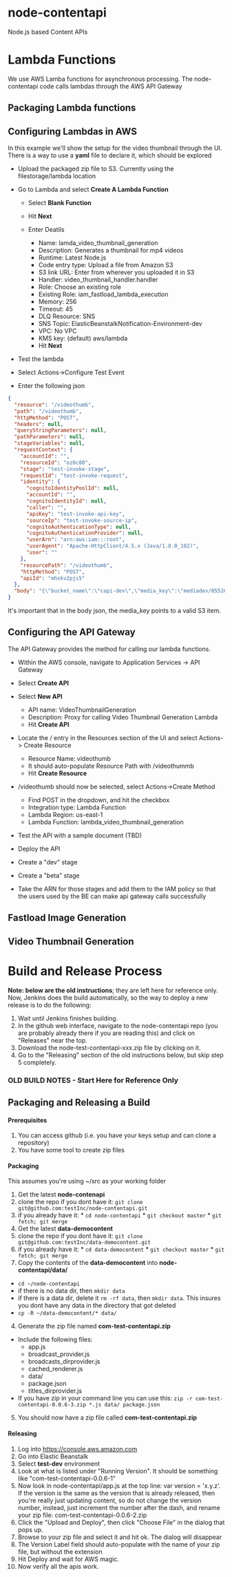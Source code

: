 # node-contentapi
Node.js based Content APIs

# Lambda Functions

We use AWS Lamba functions for asynchronous processing.
The node-contentapi code calls lambdas through the AWS API Gateway

## Packaging Lambda functions

## Configuring Lambdas in AWS

In this example we'll show the setup for the video thumbnail through the UI.  There is a way to use a **yaml** file to declare it, which should be explored

- Upload the packaged zip file to S3.  Currently using the filestorage/lambda location
- Go to Lambda and select **Create A Lambda Function**

    - Select **Blank Function**
    - Hit **Next**
    - Enter Deatils

        - Name: lamda_video_thumbnail_generation
        - Description: Generates a thumbnail for mp4 videos
        - Runtime: Latest Node.js
        - Code entry type: Upload a file from Amazon S3
        - S3 link URL: Enter from wherever you uploaded it in S3
        - Handler: video_thumbnail_handler.handler
        - Role: Choose an existing role
        - Existing Role: iam_fastload_lambda_execution
        - Memory: 256
        - Timeout: 45
        - DLQ Resource: SNS
        - SNS Topic: ElasticBeanstalkNotification-Environment-dev
        - VPC: No VPC
        - KMS key: (default) aws/lambda
        - Hit **Next**

- Test the lambda
- Select Actions->Configure Test Event
- Enter the following json

```json
{
  "resource": "/videothumb",
  "path": "/videothumb",
  "httpMethod": "POST",
  "headers": null,
  "queryStringParameters": null,
  "pathParameters": null,
  "stageVariables": null,
  "requestContext": {
    "accountId": "",
    "resourceId": "oz0c80",
    "stage": "test-invoke-stage",
    "requestId": "test-invoke-request",
    "identity": {
      "cognitoIdentityPoolId": null,
      "accountId": "",
      "cognitoIdentityId": null,
      "caller": "",
      "apiKey": "test-invoke-api-key",
      "sourceIp": "test-invoke-source-ip",
      "cognitoAuthenticationType": null,
      "cognitoAuthenticationProvider": null,
      "userArn": "arn:aws:iam:::root",
      "userAgent": "Apache-HttpClient/4.5.x (Java/1.8.0_102)",
      "user": ""
    },
    "resourcePath": "/videothumb",
    "httpMethod": "POST",
    "apiId": "mhxkv2pjs5"
  },
  "body": "{\"bucket_name\":\"capi-dev\",\"media_key\":\"mediadev/05526.mp4\"}"
}
```

It's important that in the body json, the media_key points to a valid S3 item.

## Configuring the API Gateway

The API Gateway provides the method for calling our lambda functions.

- Within the AWS console, navigate to Application Services -> API Gateway
- Select **Create API**
- Select **New API**

    - API name: VideoThumbnailGeneration
    - Description: Proxy for calling Video Thumbnail Generation Lambda
    - Hit **Create API**

- Locate the / entry in the Resources section of the UI and select Actions-> Create Resource

    - Resource Name: videothumb
    - It should auto-populate Resource Path with /videothummb
    - Hit **Create Resource**

- /videothumb should now be selected, select Actions->Create Method

    - Find POST in the dropdown, and hit the checkbox
    - Integration type: Lambda Function
    - Lambda Region: us-east-1
    - Lambda Function: lambda_video_thumbnail_generation

- Test the API with a sample document (TBD)
- Deploy the API
- Create a "dev" stage
- Create a "beta" stage
- Take the ARN for those stages and add them to the IAM policy so that the users used by the BE can make api gateway calls successfully

## Fastload Image Generation

## Video Thumbnail Generation


# Build and Release Process
**Note: below are the old instructions**; they are left here for reference only. Now, Jenkins does the build automatically, so the way to deploy a new release is to do the following:

1. Wait until Jenkins finishes building.
2. In the github web interface, navigate to the node-contentapi repo (you are probably already there if you are reading this) and click on "Releases" near the top.
3. Download the node-test-contentapi-xxx.zip file by clicking on it.
4. Go to the "Releasing" section of the old instructions below, but skip step 5 completely.

### OLD BUILD NOTES - Start Here for Reference Only
## Packaging and Releasing a Build

#### Prerequisites
1. You can access github (i.e. you have your keys setup and can clone a repository)
2. You have some tool to create zip files

#### Packaging
This assumes you're using ~/src as your working folder

1. Get the latest **node-contenapi** 
  1. clone the repo if you dont have it: `git clone git@github.com:testInc/node-contentapi.git`
  2. if you already have it: 
    * `cd node-contentapi`
    * `git checkout master`
    * `git fetch; git merge`
2. Get the latest **data-democontent**
  1. clone the repo if you dont have it: `git clone git@github.com:testInc/data-democontent.git`
  2. if you already have it: 
    * `cd data-democontent`
    * `git checkout master`
    * `git fetch; git merge`
3. Copy the contents of the **data-democontent** into **node-contentapi/data/**
  * `cd ~/node-contentapi`
  * if there is no data dir, then `mkdir data`
  * if there is a data dir, delete it `rm -rf data`, then `mkdir data`. This insures you dont have any data in the directory that got deleted
  * `cp -R ~/data-democontent/* data/`
4. Generate the zip file named **com-test-contentapi.zip**
  * Include the following files:
    * app.js
    * broadcast_provider.js
    * broadcasts_dirprovider.js
    * cached_renderer.js
    * data/
    * package.json
    * titles_dirprovider.js
  * If you have zip in your command line you can use this: `zip -r com-test-contentapi-0.0.6-3.zip *.js data/ package.json`
5. You should now have a zip file called **com-test-contentapi.zip**

#### Releasing
  
1. Log into https://console.aws.amazon.com
2. Go into Elastic Beanstalk
3. Select **test-dev** environment
4. Look at what is listed under "Running Version". It should be something like "com-test-contentapi-0.0.6-1"
5. Now look in node-contentapi/app.js at the top line: var version = 'x.y.z'.  If the version is the same as the version that is already released, then you're really just updating content, so do not change the version number, instead, just increment the number after the dash, and rename your zip file: com-test-contentapi-0.0.6-2.zip
6. Click the "Upload and Deploy", then click "Choose File" in the dialog that pops up.
7. Browse to your zip file and select it and hit ok. The dialog will disappear
8. The Version Label field should auto-populate with the name of your zip file, but without the extension
9. Hit Deploy and wait for AWS magic.
10. Now verify all the apis work.
